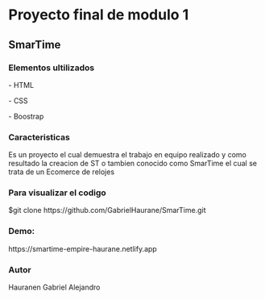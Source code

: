 <h1>Proyecto final de modulo 1</h1>
<h2>SmarTime</h2>
<h3>Elementos ultilizados</h3>
<p>- HTML</p>
<p>- CSS</p>
<p>- Boostrap</p>
<h3>Caracteristicas</h3>
<p>Es un proyecto el cual demuestra el trabajo en equipo realizado y como resultado la creacion de ST o tambien conocido como SmarTime el cual se trata de un Ecomerce de relojes</p>
<h3>Para visualizar el codigo</h3>
<p>$git clone https://github.com/GabrielHaurane/SmarTime.git</p>
<h3>Demo:</h3>
<p>https://smartime-empire-haurane.netlify.app</p>
<h3>Autor</h3>
<p>Hauranen Gabriel Alejandro</p>
